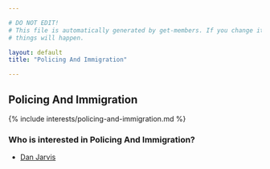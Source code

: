 ```yaml
---

# DO NOT EDIT!
# This file is automatically generated by get-members. If you change it, bad
# things will happen.

layout: default
title: "Policing And Immigration"

---
```


## Policing And Immigration

{% include interests/policing-and-immigration.md %}

### Who is interested in Policing And Immigration?


* [Dan Jarvis](/members/dan-jarvis.html)
